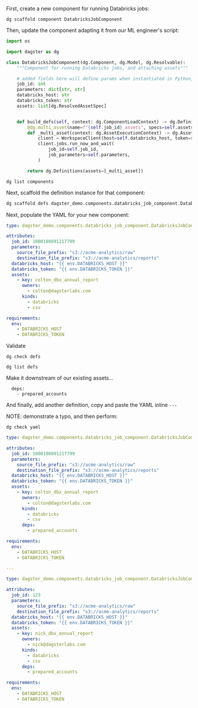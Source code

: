 First, create a new component for running Databricks jobs:

    dg scaffold component DatabricksJobComponent

Then, update the component adapting it from our ML engineer's script:

```python
import os

import dagster as dg

class DatabricksJobComponent(dg.Component, dg.Model, dg.Resolvable):
    """Component for running Databricks jobs, and attaching assets"""

    # added fields here will define params when instantiated in Python, and yaml schema via Resolvable
    job_id: int
    parameters: dict[str, str]
    databricks_host: str
    databricks_token: str
    assets: list[dg.ResolvedAssetSpec]


    def build_defs(self, context: dg.ComponentLoadContext) -> dg.Definitions:
        @dg.multi_asset(name=f"{self.job_id}_assets", specs=self.assets)
        def _multi_asset(context: dg.AssetExecutionContext) -> dg.AssetExecutionContext:
            client = WorkspaceClient(host=self.databricks_host, token=self.databricks_token)
            client.jobs.run_now_and_wait(
                job_id=self.job_id,
                job_parameters=self.parameters,
            )

        return dg.Definitions(assets=[_multi_asset])
```

    dg list components

Next, scaffold the definition instance for that component:

```bash
dg scaffold defs dagster_demo.components.databricks_job_component.DatabricksJobComponent colton_dbx_job
```


Next, populate the YAML for your new component:

```yaml
type: dagster_demo.components.databricks_job_component.DatabricksJobComponent

attributes:
  job_id: 1000180891217799
  parameters:
    source_file_prefix: "s3://acme-analytics/raw"
    destination_file_prefix: "s3://acme-analytics/reports"
  databricks_host: "{{ env.DATABRICKS_HOST }}"
  databricks_token: "{{ env.DATABRICKS_TOKEN }}"
  assets:
    - key: colton_dbx_annual_report
      owners:
        - colton@dagsterlabs.com
      kinds:
        - databricks
        - csv

requirements:
  env:
    - DATABRICKS_HOST
    - DATABRICKS_TOKEN
```

Validate

    dg check defs

    dg list defs

Make it downstream of our existing assets...

      deps:
        - prepared_accounts

And finally, add another definition, copy and paste the YAML inline `---`

NOTE: demonstrate a typo, and then perform:

    dg check yaml

```yaml
type: dagster_demo.components.databricks_job_component.DatabricksJobComponent

attributes:
  job_id: 1000180891217799
  parameters:
    source_file_prefix: "s3://acme-analytics/raw"
    destination_file_prefix: "s3://acme-analytics/reports"
  databricks_host: "{{ env.DATABRICKS_HOST }}"
  databricks_token: "{{ env.DATABRICKS_TOKEN }}"
  assets:
    - key: colton_dbx_annual_report
      owners:
        - colton@dagsterlabs.com
      kinds:
        - databricks
        - csv
      deps:
        - prepared_accounts

requirements:
  env:
    - DATABRICKS_HOST
    - DATABRICKS_TOKEN

---

type: dagster_demo.components.databricks_job_component.DatabricksJobComponent

attributes:
  job_id: 123
  parameters:
    source_file_prefix: "s3://acme-analytics/raw"
    destination_file_prefix: "s3://acme-analytics/reports"
  databricks_host: "{{ env.DATABRICKS_HOST }}"
  databricks_token: "{{ env.DATABRICKS_TOKEN }}"
  assets:
    - key: nick_dbx_annual_report
      owners:
        - nick@dagsterlabs.com
      kinds:
        - databricks
        - csv
      deps:
        - prepared_accounts

requirements:
  env:
    - DATABRICKS_HOST
    - DATABRICKS_TOKEN
```
